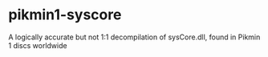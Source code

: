# pikmin1-syscore
A logically accurate but not 1:1 decompilation of sysCore.dll, found in Pikmin 1 discs worldwide
